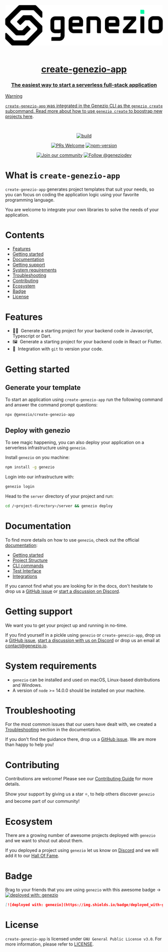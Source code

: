 <div align="center"> <a href="https://genez.io/">

<picture>
  <source media="(prefers-color-scheme: dark)" srcset="https://github.com/genez-io/graphics/raw/HEAD/svg/Logo_Genezio_White.svg">
  <source media="(prefers-color-scheme: light)" srcset="https://github.com/genez-io/graphics/raw/HEAD/svg/Logo_Genezio_Black.svg">
  <img alt="genezio logo" src="https://github.com/genez-io/graphics/raw/HEAD/svg/Logo_Genezio_Black.svg">
</picture>

</div>

<br>

<div align="center">
<h1>create-genezio-app</h1><h3>The easiest way to start a serverless full-stack application</h3>
</div>

> [!WARNING]  
> `create-genezio-app` was integrated in the Genezio CLI as the `genezio create` subcommand. Read more about how to use `genezio create` to boostrap new projects [here](https://genezio.com/docs/cli-tool/cli-commands/genezio-create/).

<br>

<div align="center">

[![build](https://github.com/genez-io/create-genezio-app/actions/workflows/build.yaml/badge.svg)](https://github.com/genez-io/create-genezio-app/actions/workflows/build.yaml)

[![PRs Welcome](https://img.shields.io/badge/PRs-welcome-brightgreen.svg?style=flat&color=62C353)](https://github.com/Genez-io/create-genezio-app/blob/master/CONTRIBUTING.md)
[![npm-version](https://img.shields.io/npm/v/@genezio/create-genezio-app.svg?style=flat&label=npm-package-version&color=62C353)](https://www.npmjs.com/package/@genezio/create-genezio-app)
<!-- [![npm-downloads](https://img.shields.io/npm/dm/create-genezio-app.svg?style=flat&label=npm-downloads&color=62C353)](https://www.npmjs.com/package/create-genezio-app)
-->

</div>

<div align="center">

[![Join our community](https://img.shields.io/discord/1024296197575422022?style=social&label=Join%20our%20community%20&logo=discord&labelColor=6A7EC2)](https://discord.gg/uc9H5YKjXv)
[![Follow @geneziodev](https://img.shields.io/twitter/url/https/twitter.com/geneziodev.svg?style=social&label=Follow%20%40geneziodev)](https://twitter.com/geneziodev)

</div>

# What is `create-genezio-app`

`create-genezio-app` generates project templates that suit your needs, so you can focus on coding the application logic using your favorite programming language.

You are welcome to integrate your own libraries to solve the needs of your application.

# Contents
  - [Features](#features)
  - [Getting started](#getting-started)
  - [Documentation](#documentation)
  - [Getting support](#getting-support)
  - [System requirements](#system-requirements)
  - [Troubleshooting](#troubleshooting)
  - [Contributing](#contributing)
  - [Ecosystem](#ecosystem)
  - [Badge](#badge)
  - [License](#license)

# Features

- 👩‍💻&nbsp; Generate a starting project for your backend code in Javascript, Typescript or Dart.
- 🖼️&nbsp; Generate a starting project for your backend code in React or Flutter.
- 🔨&nbsp; Integration with `git` to version your code.

# Getting started

## Generate your template

To start an application using `create-genezio-app` run the following command and answer the command prompt questions:

```bash
npx @genezio/create-genezio-app
```

## Deploy with genezio

To see magic happening, you can also deploy your application on a serverless infrastructure using `genezio`.

Install `genezio` on you machine:
```bash
npm install -g genezio
```

Login into our infrastructure with:
```bash
genezio login
```

Head to the `server` directory of your project and run:
```bash
cd /<project-directory>/server && genezio deploy
```

# Documentation

To find more details on how to use `genezio`, check out the official [documentation](https://genez.io/docs):

- [Getting started](https://docs.genez.io/genezio-documentation/getting-started)
- [Project Structure](https://docs.genez.io/genezio-documentation/project-structure)
- [CLI commands](https://docs.genez.io/genezio-documentation/cli-tool)
- [Test Interface](https://docs.genez.io/genezio-documentation/test-interface)
- [Integrations](https://docs.genez.io/genezio-documentation/integrations)

If you cannot find what you are looking for in the docs, don't hesitate to drop us a [GitHub issue](https://github.com/Genez-io/genezio/issues) or [start a discussion on Discord](https://discord.gg/uc9H5YKjXv).

# Getting support

We want you to get your project up and running in no-time.

If you find yourself in a pickle using `genezio` or `create-genezio-app`, drop us a [GitHub issue](https://github.com/Genez-io/create-genezio-app/issues), [start a discussion with us on Discord](https://discord.gg/uc9H5YKjXv) or drop us an email at [contact@genezio.io](contact@genezio.io).

# System requirements

- `genezio` can be installed and used on macOS, Linux-based distributions and Windows.
- A version of `node` >= 14.0.0 should be installed on your machine.

# Troubleshooting

For the most common issues that our users have dealt with, we created a [Troubleshooting](https://docs.genez.io/genezio-documentation/troubleshooting) section in the documentation.

If you don't find the guidance there, drop us a [GitHub issue](https://github.com/Genez-io/create-genezio-app/issues). We are more than happy to help you!

# Contributing

Contributions are welcome! Please see our [Contributing Guide](CONTRIBUTING.md) for more details.

Show your support by giving us a star :star:, to help others discover `genezio` and become part of our community!

# Ecosystem

There are a growing number of awesome projects deployed with `genezio` and we want to shout out about them.

If you deployed a project using `genezio` let us know on [Discord](https://discord.gg/uc9H5YKjXv) and we will add it to our [Hall Of Fame](https://github.com/Genez-io/genezio#hall-of-fame).

# Badge

Brag to your friends that you are using `genezio` with this awesome badge -> [![deployed with: genezio](https://img.shields.io/badge/deployed_with-genezio-6742c1.svg?labelColor=62C353&style=flat)](https://github.com/genez-io/genezio)

```md
[![deployed with: genezio](https://img.shields.io/badge/deployed_with-genezio-6742c1.svg?labelColor=62C353&style=flat)](https://github.com/genez-io/genezio)
```

# License

`create-genezio-app` is licensed under `GNU General Public License v3.0`. For more information, please refer to [LICENSE](LICENSE).
